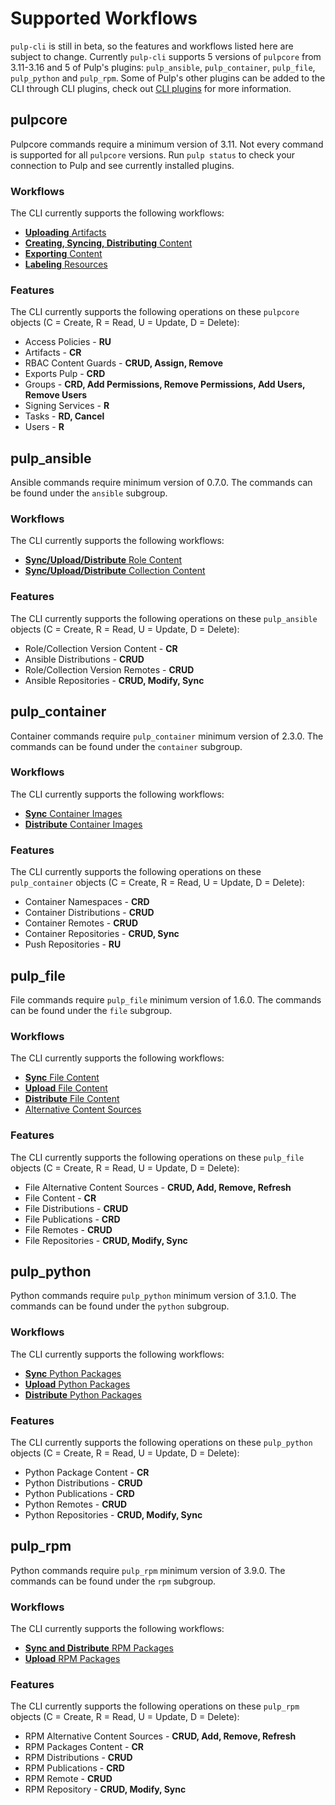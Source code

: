 # Supported Workflows

`pulp-cli` is still in beta, so the features and workflows listed here are subject to change.
Currently `pulp-cli` supports 5 versions of `pulpcore` from 3.11-3.16 and 5 of Pulp's plugins:
`pulp_ansible`, `pulp_container`, `pulp_file`, `pulp_python` and `pulp_rpm`. Some of Pulp's other
plugins can be added to the CLI through CLI plugins, check out [CLI plugins](index) for more information.

## pulpcore

Pulpcore commands require a minimum version of 3.11. Not every command is supported for all
`pulpcore` versions. Run `pulp status` to check your connection to Pulp and see currently 
installed plugins.

### Workflows

The CLI currently supports the following workflows:

* [**Uploading** Artifacts](https://docs.pulpproject.org/pulpcore/workflows/upload-publish.html)
* [**Creating, Syncing, Distributing** Content](https://docs.pulpproject.org/pulpcore/workflows/exposing-content.html)
* [**Exporting** Content](https://docs.pulpproject.org/pulpcore/workflows/import-export.html#exporting)
* [**Labeling** Resources](https://docs.pulpproject.org/pulpcore/workflows/labels.html)

### Features

The CLI currently supports the following operations on these `pulpcore` objects
(C = Create, R = Read, U = Update, D = Delete):

* Access Policies - **RU**
* Artifacts - **CR**
* RBAC Content Guards - **CRUD, Assign, Remove**
* Exports Pulp - **CRD**
* Groups - **CRD, Add Permissions, Remove Permissions, Add Users, Remove Users**
* Signing Services - **R**
* Tasks - **RD, Cancel**
* Users - **R**


## pulp_ansible

Ansible commands require minimum version of 0.7.0. The commands can be found under the `ansible`
subgroup.

### Workflows

The CLI currently supports the following workflows:

* [**Sync/Upload/Distribute** Role Content](https://docs.pulpproject.org/pulp_ansible/workflows/roles.html)
* [**Sync/Upload/Distribute** Collection Content](https://docs.pulpproject.org/pulp_ansible/workflows/collections.html)

### Features

The CLI currently supports the following operations on these `pulp_ansible` objects
(C = Create, R = Read, U = Update, D = Delete):

* Role/Collection Version Content - **CR**
* Ansible Distributions - **CRUD**
* Role/Collection Version Remotes - **CRUD**
* Ansible Repositories - **CRUD, Modify, Sync**


## pulp_container

Container commands require `pulp_container` minimum version of 2.3.0. The commands can be found
under the `container` subgroup.

### Workflows

The CLI currently supports the following workflows:

* [**Sync** Container Images](https://docs.pulpproject.org/pulp_container/workflows/sync.html)
* [**Distribute** Container Images](https://docs.pulpproject.org/pulp_container/workflows/host.html)

### Features

The CLI currently supports the following operations on these `pulp_container` objects
(C = Create, R = Read, U = Update, D = Delete):

* Container Namespaces - **CRD**
* Container Distributions - **CRUD**
* Container Remotes - **CRUD**
* Container Repositories - **CRUD, Sync**
* Push Repositories - **RU**


## pulp_file

File commands require `pulp_file` minimum version of 1.6.0. The commands can be found under the `file`
subgroup.

### Workflows

The CLI currently supports the following workflows:

* [**Sync** File Content](https://docs.pulpproject.org/pulp_file/workflows/sync.html)
* [**Upload** File Content](https://docs.pulpproject.org/pulp_file/workflows/upload.html)
* [**Distribute** File Content](https://docs.pulpproject.org/pulp_file/workflows/publish-host.html)
* [Alternative Content Sources](https://docs.pulpproject.org/pulp_file/workflows/alternate-content-source.html)

### Features

The CLI currently supports the following operations on these `pulp_file` objects
(C = Create, R = Read, U = Update, D = Delete):

* File Alternative Content Sources - **CRUD, Add, Remove, Refresh**
* File Content - **CR**
* File Distributions - **CRUD**
* File Publications - **CRD**
* File Remotes - **CRUD**
* File Repositories - **CRUD, Modify, Sync**


## pulp_python

Python commands require `pulp_python` minimum version of 3.1.0. The commands can be found under the `python`
subgroup.

### Workflows

The CLI currently supports the following workflows:

* [**Sync** Python Packages](https://docs.pulpproject.org/pulp_python/workflows/sync.html)
* [**Upload** Python Packages](https://docs.pulpproject.org/pulp_python/workflows/upload.html)
* [**Distribute** Python Packages](https://docs.pulpproject.org/pulp_python/workflows/publish.html)

### Features

The CLI currently supports the following operations on these `pulp_python` objects
(C = Create, R = Read, U = Update, D = Delete):

* Python Package Content - **CR**
* Python Distributions - **CRUD**
* Python Publications - **CRD**
* Python Remotes - **CRUD**
* Python Repositories - **CRUD, Modify, Sync**


## pulp_rpm

Python commands require `pulp_rpm` minimum version of 3.9.0. The commands can be found under the `rpm`
subgroup.

### Workflows

The CLI currently supports the following workflows:

* [**Sync and Distribute** RPM Packages](https://docs.pulpproject.org/pulp_rpm/workflows/create_sync_publish.html)
* [**Upload** RPM Packages](https://docs.pulpproject.org/pulp_rpm/workflows/upload.html)

### Features

The CLI currently supports the following operations on these `pulp_rpm` objects
(C = Create, R = Read, U = Update, D = Delete):

* RPM Alternative Content Sources - **CRUD, Add, Remove, Refresh**
* RPM Packages Content - **CR**
* RPM Distributions - **CRUD**
* RPM Publications - **CRD**
* RPM Remote - **CRUD**
* RPM Repository - **CRUD, Modify, Sync**

